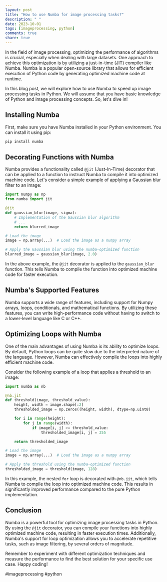 ```yaml
---
layout: post
title: "How to use Numba for image processing tasks?"
description: " "
date: 2023-10-01
tags: [imageprocessing, python]
comments: true
share: true
---
```


In the field of image processing, optimizing the performance of algorithms is crucial, especially when dealing with large datasets. One approach to achieve this optimization is by utilizing a just-in-time (JIT) compiler like Numba. Numba is a popular open-source library that allows for efficient execution of Python code by generating optimized machine code at runtime.

In this blog post, we will explore how to use Numba to speed up image processing tasks in Python. We will assume that you have basic knowledge of Python and image processing concepts. So, let's dive in!

## Installing Numba

First, make sure you have Numba installed in your Python environment. You can install it using pip:

```sh
pip install numba
```

## Decorating Functions with Numba

Numba provides a functionality called `@jit` (Just-In-Time) decorator that can be applied to a function to instruct Numba to compile it into optimized machine code. Let's consider a simple example of applying a Gaussian blur filter to an image:

```python
import numpy as np
from numba import jit

@jit
def gaussian_blur(image, sigma):
    # Implementation of the Gaussian blur algorithm
    # ...
    return blurred_image

# Load the image
image = np.array(...)  # Load the image as a numpy array

# Apply the Gaussian blur using the numba-optimized function
blurred_image = gaussian_blur(image, 2.0)
```
In the above example, the `@jit` decorator is applied to the `gaussian_blur` function. This tells Numba to compile the function into optimized machine code for faster execution.

## Numba's Supported Features

Numba supports a wide range of features, including support for Numpy arrays, loops, conditionals, and mathematical functions. By utilizing these features, you can write high-performance code without having to switch to a lower-level language like C or C++.

## Optimizing Loops with Numba

One of the main advantages of using Numba is its ability to optimize loops. By default, Python loops can be quite slow due to the interpreted nature of the language. However, Numba can effectively compile the loops into highly efficient machine code.

Consider the following example of a loop that applies a threshold to an image:

```python
import numba as nb

@nb.jit
def threshold(image, threshold_value):
    height, width = image.shape[:2]
    thresholded_image = np.zeros((height, width), dtype=np.uint8)

    for i in range(height):
        for j in range(width):
            if image[i, j] >= threshold_value:
                thresholded_image[i, j] = 255

    return thresholded_image

# Load the image
image = np.array(...)  # Load the image as a numpy array

# Apply the threshold using the numba-optimized function
thresholded_image = threshold(image, 128)
```

In this example, the nested `for` loop is decorated with `@nb.jit`, which tells Numba to compile the loop into optimized machine code. This results in significantly improved performance compared to the pure Python implementation.

## Conclusion

Numba is a powerful tool for optimizing image processing tasks in Python. By using the `@jit` decorator, you can compile your functions into highly optimized machine code, resulting in faster execution times. Additionally, Numba's support for loop optimization allows you to accelerate repetitive tasks, such as image filtering, by several orders of magnitude.

Remember to experiment with different optimization techniques and measure the performance to find the best solution for your specific use case. Happy coding!

#imageprocessing #python